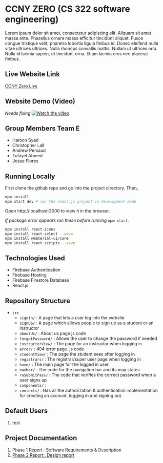 # CCNY ZERO (CS 322 software engineering)
Lorem ipsum dolor sit amet, consectetur adipiscing elit. Aliquam sit amet massa ante. Phasellus ornare massa efficitur tincidunt aliquet. Fusce congue tristique velit, pharetra lobortis ligula finibus id. Donec eleifend nulla vitae ultrices ultrices. Nulla rhoncus convallis mattis. Nullam ut ultrices orci. Nulla id lacinia sapien, et tincidunt urna. Etiam lacinia eros nec placerat finibus. 

## Live Website Link
[CCNY Zero Live](https://link-url-here.org)

## Website Demo (Video)
*Needs fixing*
[![Watch the video](https://i.imgur.com/vKb2F1B.png)](https://youtu.be/vt5fpE0bzSY)

## Group Members Team E
- Haroon Syed
- Christopher Lall
- Andrew Persaud
- Tufayel Ahmed
- Josue Flores

## Running Locally
First clone the github repo and go into the project directory. Then,
```bash
npm install
npm start dev # run the react.js project in development mode
```
Open http://localhost:3000 to view it in the browser.

*If package error appears run these before running* `npm start`.
```bash
npm install react-icons
npm install react-select --save
npm install @material-ui/core
npm install react scripts --save
```

## Technologies Used
 - Firebase Authentication
 - Firebase Hosting
 - Firebase Firestore Database
 - React.js

## Repository Structure
- `src`
  - `signIn/` : A page that lets a user log into the website
  - `signUp/` : A page which allows people to sign up as a student or an instructor
  - `aboutUs/` : About us page js code
  - `forgotPassword/` : Allows the user to change the password if needed
  - `instructorView/` : The page for an instructor when logging in
  - `error/` : 404 error page .js code
  - `studentView/` : The page the student sees after logging in
  - `registrars/` : The registrar/super user page when logging in
  - `home/` : The main page for the logged in user 
  - `navbar/` : The code for the navigation bar and its may states
  - `reSubmitPass/` : The code that verifies the correct password when a user signs up
  - `components/` : 
  - `contexts/` : Has all the authorization & authentication implementation for creating an account, logging in and signing out.


## Default Users
 1. test
 
## Project Documentation
1. [Phase 1 Report : Software Requirements & Description](https://github.com/NishanthPrajith/Csc-322-Final-Project/blob/a050d190daded7f6b248075960b23d0b98ee545a/Phase1report.docx.pdf)
2. [Phase 2 Report : Design report](https://github.com/NishanthPrajith/Csc-322-Final-Project/blob/cc86ebd76973b3b0b5832b8b7972f3d7d5ea4c88/CSC32200_GES_Phase2.pdf)
